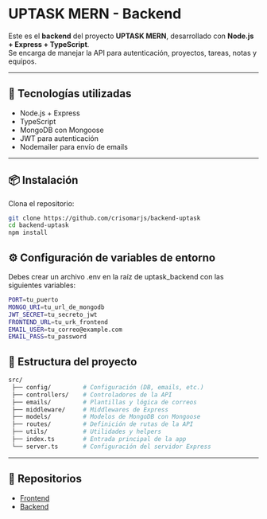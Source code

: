 # UPTASK MERN - Backend

Este es el **backend** del proyecto **UPTASK MERN**, desarrollado con **Node.js + Express + TypeScript**.  
Se encarga de manejar la API para autenticación, proyectos, tareas, notas y equipos.  

---

## 🚀 Tecnologías utilizadas

- Node.js + Express
- TypeScript
- MongoDB con Mongoose
- JWT para autenticación
- Nodemailer para envío de emails

---

## 📦 Instalación

Clona el repositorio:

```bash
git clone https://github.com/crisomarjs/backend-uptask
cd backend-uptask
npm install
````

## ⚙️ Configuración de variables de entorno

Debes crear un archivo .env en la raíz de uptask_backend con las siguientes variables:
```bash
PORT=tu_puerto
MONGO_URI=tu_url_de_mongodb
JWT_SECRET=tu_secreto_jwt
FRONTEND_URL=tu_urk_frontend
EMAIL_USER=tu_correo@example.com
EMAIL_PASS=tu_password
````

## 📂 Estructura del proyecto

```bash
src/
 ├── config/         # Configuración (DB, emails, etc.)
 ├── controllers/    # Controladores de la API
 ├── emails/         # Plantillas y lógica de correos
 ├── middleware/     # Middlewares de Express
 ├── models/         # Modelos de MongoDB con Mongoose
 ├── routes/         # Definición de rutas de la API
 ├── utils/          # Utilidades y helpers
 ├── index.ts        # Entrada principal de la app
 └── server.ts       # Configuración del servidor Express
````

---
## 🔗 Repositorios

- [Frontend](https://github.com/crisomarjs/uptask-frontend)
- [Backend](https://github.com/crisomarjs/backend-uptask)
